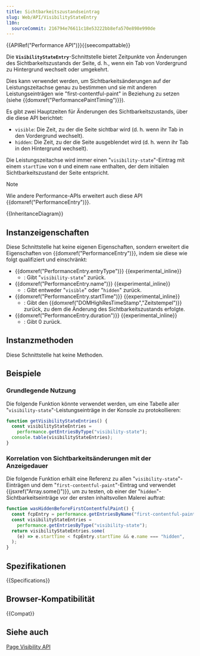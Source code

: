 ```yaml
---
title: Sichtbarkeitszustandseintrag
slug: Web/API/VisibilityStateEntry
l10n:
  sourceCommit: 216794e76611c18e53222bb8efa570e898e990de
---
```


{{APIRef("Performance API")}}{{seecompattable}}

Die **`VisibilityStateEntry`**-Schnittstelle bietet Zeitpunkte von Änderungen des Sichtbarkeitszustands der Seite, d. h., wenn ein Tab von Vordergrund zu Hintergrund wechselt oder umgekehrt.

Dies kann verwendet werden, um Sichtbarkeitsänderungen auf der Leistungszeitachse genau zu bestimmen und sie mit anderen Leistungseinträgen wie "first-contentful-paint" in Beziehung zu setzen (siehe {{domxref("PerformancePaintTiming")}}).

Es gibt zwei Hauptzeiten für Änderungen des Sichtbarkeitszustands, über die diese API berichtet:

- `visible`: Die Zeit, zu der die Seite sichtbar wird (d. h. wenn ihr Tab in den Vordergrund wechselt).
- `hidden`: Die Zeit, zu der die Seite ausgeblendet wird (d. h. wenn ihr Tab in den Hintergrund wechselt).

Die Leistungszeitachse wird immer einen "`visibility-state`"-Eintrag mit einem `startTime` von `0` und einem `name` enthalten, der dem initialen Sichtbarkeitszustand der Seite entspricht.

> [!NOTE]
> Wie andere Performance-APIs erweitert auch diese API {{domxref("PerformanceEntry")}}.

{{InheritanceDiagram}}

## Instanzeigenschaften

Diese Schnittstelle hat keine eigenen Eigenschaften, sondern erweitert die Eigenschaften von {{domxref("PerformanceEntry")}}, indem sie diese wie folgt qualifiziert und einschränkt:

- {{domxref("PerformanceEntry.entryType")}} {{experimental_inline}}
  - : Gibt "`visibility-state`" zurück.
- {{domxref("PerformanceEntry.name")}} {{experimental_inline}}
  - : Gibt entweder "`visible`" oder "`hidden`" zurück.
- {{domxref("PerformanceEntry.startTime")}} {{experimental_inline}}
  - : Gibt den {{domxref("DOMHighResTimeStamp","Zeitstempel")}} zurück, zu dem die Änderung des Sichtbarkeitszustands erfolgte.
- {{domxref("PerformanceEntry.duration")}} {{experimental_inline}}
  - : Gibt 0 zurück.

## Instanzmethoden

Diese Schnittstelle hat keine Methoden.

## Beispiele

### Grundlegende Nutzung

Die folgende Funktion könnte verwendet werden, um eine Tabelle aller "`visibility-state`"-Leistungseinträge in der Konsole zu protokollieren:

```js
function getVisibilityStateEntries() {
  const visibilityStateEntries =
    performance.getEntriesByType("visibility-state");
  console.table(visibilityStateEntries);
}
```

### Korrelation von Sichtbarkeitsänderungen mit der Anzeigedauer

Die folgende Funktion erhält eine Referenz zu allen "`visibility-state`"-Einträgen und dem "`first-contentful-paint`"-Eintrag und verwendet {{jsxref("Array.some()")}}, um zu testen, ob einer der "`hidden`"-Sichtbarkeitseinträge vor der ersten inhaltsvollen Malerei auftrat:

```js
function wasHiddenBeforeFirstContentfulPaint() {
  const fcpEntry = performance.getEntriesByName("first-contentful-paint")[0];
  const visibilityStateEntries =
    performance.getEntriesByType("visibility-state");
  return visibilityStateEntries.some(
    (e) => e.startTime < fcpEntry.startTime && e.name === "hidden",
  );
}
```

## Spezifikationen

{{Specifications}}

## Browser-Kompatibilität

{{Compat}}

## Siehe auch

[Page Visibility API](/de/docs/Web/API/Page_Visibility_API)
